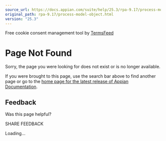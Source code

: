 ```yaml
---
source_url: https://docs.appian.com/suite/help/25.3/rpa-9.17/process-model-object.html
original_path: rpa-9.17/process-model-object.html
version: "25.3"
---
```


Free cookie consent management tool by [TermsFeed](https://www.termsfeed.com/)

# Page Not Found

Sorry, the page you were looking for does not exist or is no longer available.

If you were brought to this page, use the search bar above to find another page or go to the [home page for the latest release of Appian Documentation](https://docs.appian.com/suite/help/latest/).

## Feedback

Was this page helpful?

SHARE FEEDBACK

Loading...